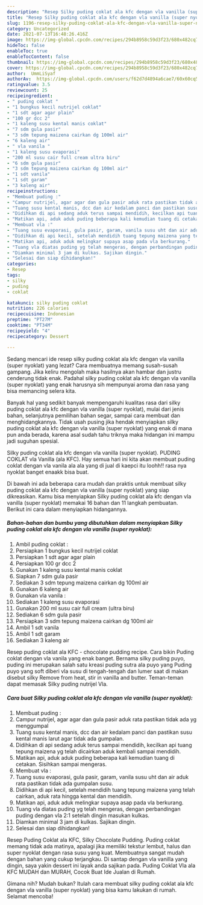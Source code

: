 ```yaml
---
description: "Resep Silky puding coklat ala kfc dengan vla vanilla (super nyoklat) yang Bisa Manjain Lidah"
title: "Resep Silky puding coklat ala kfc dengan vla vanilla (super nyoklat) yang Bisa Manjain Lidah"
slug: 1196-resep-silky-puding-coklat-ala-kfc-dengan-vla-vanilla-super-nyoklat-yang-bisa-manjain-lidah
category: Uncategorized
date: 2021-07-13T16:48:26.416Z
image: https://img-global.cpcdn.com/recipes/294b8958c59d3f23/680x482cq70/silky-puding-coklat-ala-kfc-dengan-vla-vanilla-super-nyoklat-foto-resep-utama.jpg
hideToc: false
enableToc: true
enableTocContent: false
thumbnail: https://img-global.cpcdn.com/recipes/294b8958c59d3f23/680x482cq70/silky-puding-coklat-ala-kfc-dengan-vla-vanilla-super-nyoklat-foto-resep-utama.jpg
cover: https://img-global.cpcdn.com/recipes/294b8958c59d3f23/680x482cq70/silky-puding-coklat-ala-kfc-dengan-vla-vanilla-super-nyoklat-foto-resep-utama.jpg
author:  UmmLiSyaf
authorAv:  https://img-global.cpcdn.com/users/f62d7d4894a6cae7/60x60cq50/avatar.jpg
ratingvalue: 3.5
reviewcount: 25
recipeingredient:
- " puding coklat "
- "1 bungkus kecil nutrijel coklat"
- "1 sdt agar agar plain"
- "100 gr dcc 2"
- "1 kaleng susu kental manis coklat"
- "7 sdm gula pasir"
- "3 sdm tepung maizena cairkan dg 100ml air"
- "6 kaleng air"
- " vla vanila "
- "1 kaleng susu evaporasi"
- "200 ml susu cair full cream ultra biru"
- "6 sdm gula pasir"
- "3 sdm tepung maizena cairkan dg 100ml air"
- "1 sdt vanila"
- "1 sdt garam"
- "3 kaleng air"
recipeinstructions:
- "Membuat puding :"
- "Campur nutrijel, agar agar dan gula pasir aduk rata pastikan tidak ada yg menggumpal"
- "Tuang susu kental manis, dcc dan air kedalam panci dan pastikan susu kental manis larut agar tidak ada gumpalan."
- "Didihkan di api sedang aduk terus sampai mendidih, kecilkan api tuang tepung maizena yg telah dicairkan aduk kembali sampai mendidih."
- "Matikan api, aduk aduk puding beberapa kali kemudian tuang di cetakan. Sisihkan sampai mengeras."
- "Membuat vla :"
- "Tuang susu evaporasi, gula pasir, garam, vanila susu uht dan air aduk rata pastikan tidak ada gumpalan susu."
- "Didihkan di api kecil, setelah mendidih tuang tepung maizena yang telah cairkan, aduk rata hingga kental dan mendidih."
- "Matikan api, aduk aduk melingkar supaya asap pada vla berkurang."
- "Tuang vla diatas puding yg telah mengeras, dengan perbandingan puding dengan vla 2:1 setelah dingin masukan kulkas."
- "Diamkan minimal 3 jam di kulkas. Sajikan dingin."
- "Selesai dan siap dihidangkan!"
categories:
- Resep
tags:
- silky
- puding
- coklat

katakunci: silky puding coklat 
nutrition: 226 calories
recipecuisine: Indonesian
preptime: "PT27M"
cooktime: "PT34M"
recipeyield: "4"
recipecategory: Dessert

---
```



Sedang mencari ide resep silky puding coklat ala kfc dengan vla vanilla (super nyoklat) yang lezat? Cara membuatnya memang susah-susah gampang. Jika keliru mengolah maka hasilnya akan hambar dan justru cenderung tidak enak. Padahal silky puding coklat ala kfc dengan vla vanilla (super nyoklat) yang enak harusnya sih mempunyai aroma dan rasa yang bisa memancing selera kita.


Banyak hal yang sedikit banyak mempengaruhi kualitas rasa dari silky puding coklat ala kfc dengan vla vanilla (super nyoklat), mulai dari jenis bahan, selanjutnya pemilihan bahan segar, sampai cara membuat dan menghidangkannya. Tidak usah pusing jika hendak menyiapkan silky puding coklat ala kfc dengan vla vanilla (super nyoklat) yang enak di mana pun anda berada, karena asal sudah tahu triknya maka hidangan ini mampu jadi suguhan spesial.

Silky puding coklat ala kfc dengan vla vanilla (super nyoklat). PUDING COKLAT vla Vanilla (ala KFC). Hay semua hari ini kita akan membuat puding coklat dengan vla vanila ala ala yang di jual di kaepci itu loohh!! rasa nya nyoklat banget enaakk bisa buat.


Di bawah ini ada beberapa cara mudah dan praktis untuk membuat silky puding coklat ala kfc dengan vla vanilla (super nyoklat) yang siap dikreasikan. Kamu bisa menyiapkan Silky puding coklat ala kfc dengan vla vanilla (super nyoklat) memakai 16 bahan dan 11 langkah pembuatan. Berikut ini cara dalam menyiapkan hidangannya.

<!--inarticleads1-->

##### Bahan-bahan dan bumbu yang dibutuhkan dalam menyiapkan Silky puding coklat ala kfc dengan vla vanilla (super nyoklat):

1. Ambil  puding coklat :
1. Persiapkan 1 bungkus kecil nutrijel coklat
1. Persiapkan 1 sdt agar agar plain
1. Persiapkan 100 gr dcc 2
1. Gunakan 1 kaleng susu kental manis coklat
1. Siapkan 7 sdm gula pasir
1. Sediakan 3 sdm tepung maizena cairkan dg 100ml air
1. Gunakan 6 kaleng air
1. Gunakan  vla vanila :
1. Sediakan 1 kaleng susu evaporasi
1. Gunakan 200 ml susu cair full cream (ultra biru)
1. Sediakan 6 sdm gula pasir
1. Persiapkan 3 sdm tepung maizena cairkan dg 100ml air
1. Ambil 1 sdt vanila
1. Ambil 1 sdt garam
1. Sediakan 3 kaleng air


Resep puding coklat ala KFC - chocolate pudding recipe. Cara bikin Puding coklat dengan vla vanila yang enak banget. Bernama silky puding puyo, puding ini merupakan salah satu kreasi puding sutra ala puyo yang Puding puyo yang soft diberi vla susu di tengah-tengah dan lumer saat di makan disebut silky Remove from heat, stir in vanilla and butter. Teman-teman dapat memasak Silky puding nutrijel Vla. 

<!--inarticleads2-->

##### Cara buat Silky puding coklat ala kfc dengan vla vanilla (super nyoklat):

1. Membuat puding :
1. Campur nutrijel, agar agar dan gula pasir aduk rata pastikan tidak ada yg menggumpal
1. Tuang susu kental manis, dcc dan air kedalam panci dan pastikan susu kental manis larut agar tidak ada gumpalan.
1. Didihkan di api sedang aduk terus sampai mendidih, kecilkan api tuang tepung maizena yg telah dicairkan aduk kembali sampai mendidih.
1. Matikan api, aduk aduk puding beberapa kali kemudian tuang di cetakan. Sisihkan sampai mengeras.
1. Membuat vla :
1. Tuang susu evaporasi, gula pasir, garam, vanila susu uht dan air aduk rata pastikan tidak ada gumpalan susu.
1. Didihkan di api kecil, setelah mendidih tuang tepung maizena yang telah cairkan, aduk rata hingga kental dan mendidih.
1. Matikan api, aduk aduk melingkar supaya asap pada vla berkurang.
1. Tuang vla diatas puding yg telah mengeras, dengan perbandingan puding dengan vla 2:1 setelah dingin masukan kulkas.
1. Diamkan minimal 3 jam di kulkas. Sajikan dingin.
1. Selesai dan siap dihidangkan!

Resep Puding Coklat ala KFC, Silky Chocolate Pudding. Puding coklat memang tidak ada matinya, apalagi jika memiliki tekstur lembut, halus dan super nyoklat dengan rasa susu yang kuat. Membuatnya sangat mudah dengan bahan yang cukup terjangkau. Di santap dengan vla vanilla yang dingin, saya yakin dessert ini layak anda sajikan pada. Puding Coklat Vla ala KFC MUDAH dan MURAH, Cocok Buat Ide Jualan di Rumah. 

Gimana nih? Mudah bukan? Itulah cara membuat silky puding coklat ala kfc dengan vla vanilla (super nyoklat) yang bisa kamu lakukan di rumah. Selamat mencoba!
